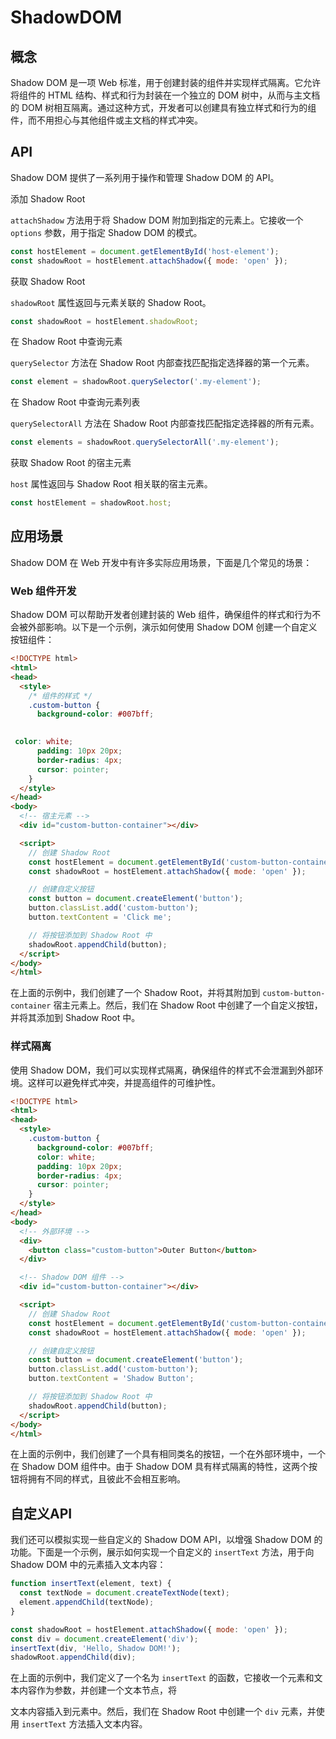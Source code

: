 # ShadowDOM

## 概念

Shadow DOM 是一项 Web 标准，用于创建封装的组件并实现样式隔离。它允许将组件的 HTML 结构、样式和行为封装在一个独立的 DOM 树中，从而与主文档的 DOM 树相互隔离。通过这种方式，开发者可以创建具有独立样式和行为的组件，而不用担心与其他组件或主文档的样式冲突。

## API

Shadow DOM 提供了一系列用于操作和管理 Shadow DOM 的 API。

添加 Shadow Root

`attachShadow` 方法用于将 Shadow DOM 附加到指定的元素上。它接收一个 `options` 参数，用于指定 Shadow DOM 的模式。

```javascript
const hostElement = document.getElementById('host-element');
const shadowRoot = hostElement.attachShadow({ mode: 'open' });
```

获取 Shadow Root

`shadowRoot` 属性返回与元素关联的 Shadow Root。

```javascript
const shadowRoot = hostElement.shadowRoot;
```

在 Shadow Root 中查询元素

`querySelector` 方法在 Shadow Root 内部查找匹配指定选择器的第一个元素。

```javascript
const element = shadowRoot.querySelector('.my-element');
```

在 Shadow Root 中查询元素列表

`querySelectorAll` 方法在 Shadow Root 内部查找匹配指定选择器的所有元素。

```javascript
const elements = shadowRoot.querySelectorAll('.my-element');
```

获取 Shadow Root 的宿主元素

`host` 属性返回与 Shadow Root 相关联的宿主元素。

```javascript
const hostElement = shadowRoot.host;
```

## 应用场景

Shadow DOM 在 Web 开发中有许多实际应用场景，下面是几个常见的场景：

### Web 组件开发

Shadow DOM 可以帮助开发者创建封装的 Web 组件，确保组件的样式和行为不会被外部影响。以下是一个示例，演示如何使用 Shadow DOM 创建一个自定义按钮组件：

```html
<!DOCTYPE html>
<html>
<head>
  <style>
    /* 组件的样式 */
    .custom-button {
      background-color: #007bff;
     

 color: white;
      padding: 10px 20px;
      border-radius: 4px;
      cursor: pointer;
    }
  </style>
</head>
<body>
  <!-- 宿主元素 -->
  <div id="custom-button-container"></div>

  <script>
    // 创建 Shadow Root
    const hostElement = document.getElementById('custom-button-container');
    const shadowRoot = hostElement.attachShadow({ mode: 'open' });

    // 创建自定义按钮
    const button = document.createElement('button');
    button.classList.add('custom-button');
    button.textContent = 'Click me';

    // 将按钮添加到 Shadow Root 中
    shadowRoot.appendChild(button);
  </script>
</body>
</html>
```

在上面的示例中，我们创建了一个 Shadow Root，并将其附加到 `custom-button-container` 宿主元素上。然后，我们在 Shadow Root 中创建了一个自定义按钮，并将其添加到 Shadow Root 中。

### 样式隔离

使用 Shadow DOM，我们可以实现样式隔离，确保组件的样式不会泄漏到外部环境。这样可以避免样式冲突，并提高组件的可维护性。

```html
<!DOCTYPE html>
<html>
<head>
  <style>
    .custom-button {
      background-color: #007bff;
      color: white;
      padding: 10px 20px;
      border-radius: 4px;
      cursor: pointer;
    }
  </style>
</head>
<body>
  <!-- 外部环境 -->
  <div>
    <button class="custom-button">Outer Button</button>
  </div>

  <!-- Shadow DOM 组件 -->
  <div id="custom-button-container"></div>

  <script>
    // 创建 Shadow Root
    const hostElement = document.getElementById('custom-button-container');
    const shadowRoot = hostElement.attachShadow({ mode: 'open' });

    // 创建自定义按钮
    const button = document.createElement('button');
    button.classList.add('custom-button');
    button.textContent = 'Shadow Button';

    // 将按钮添加到 Shadow Root 中
    shadowRoot.appendChild(button);
  </script>
</body>
</html>
```

在上面的示例中，我们创建了一个具有相同类名的按钮，一个在外部环境中，一个在 Shadow DOM 组件中。由于 Shadow DOM 具有样式隔离的特性，这两个按钮将拥有不同的样式，且彼此不会相互影响。

## 自定义API

我们还可以模拟实现一些自定义的 Shadow DOM API，以增强 Shadow DOM 的功能。下面是一个示例，展示如何实现一个自定义的 `insertText` 方法，用于向 Shadow DOM 中的元素插入文本内容：

```javascript
function insertText(element, text) {
  const textNode = document.createTextNode(text);
  element.appendChild(textNode);
}

const shadowRoot = hostElement.attachShadow({ mode: 'open' });
const div = document.createElement('div');
insertText(div, 'Hello, Shadow DOM!');
shadowRoot.appendChild(div);
```

在上面的示例中，我们定义了一个名为 `insertText` 的函数，它接收一个元素和文本内容作为参数，并创建一个文本节点，将

文本内容插入到元素中。然后，我们在 Shadow Root 中创建一个 `div` 元素，并使用 `insertText` 方法插入文本内容。
